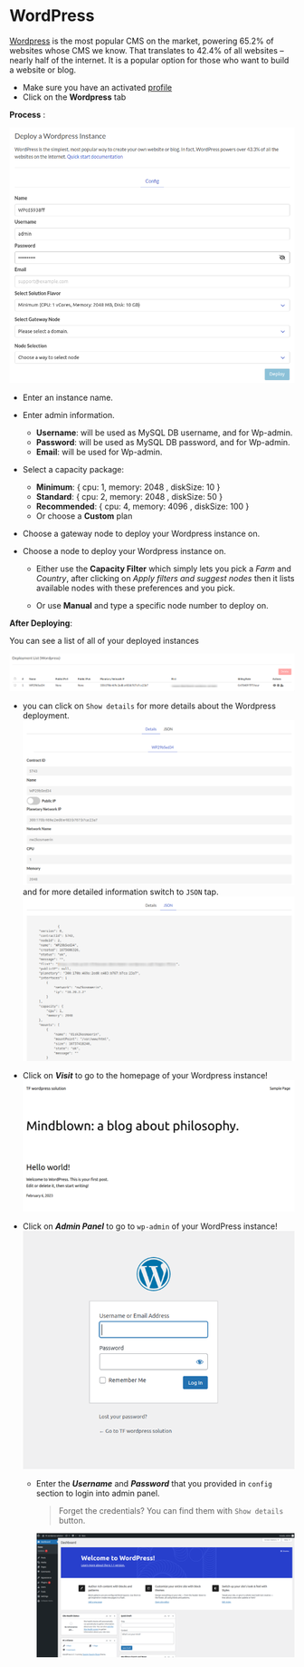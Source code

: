 # WordPress

[Wordpress](https://wordpress.org/) is the most popular CMS on the market, powering 65.2% of websites whose CMS we know. That translates to 42.4% of all websites – nearly half of the internet. It is a popular option for those who want to build a website or blog.

- Make sure you have an activated [profile](./weblets_profile_manager.md)
- Click on the **Wordpress** tab

**Process** :

![Config](img/wp1.png)

- Enter an instance name.
- Enter admin information.
  - **Username**: will be used as MySQL DB username, and for Wp-admin.
  - **Password**: will be used as MySQL DB password, and for Wp-admin.
  - **Email**: will be used for Wp-admin.
- Select a capacity package:
  - **Minimum**: { cpu: 1, memory: 2048 , diskSize: 10 }
  - **Standard**: { cpu: 2, memory: 2048 , diskSize: 50 }
  - **Recommended**: { cpu: 4, memory: 4096 , diskSize: 100 }
  - Or choose a **Custom** plan
- Choose a gateway node to deploy your Wordpress instance on.
- Choose a node to deploy your Wordpress instance on.

  - Either use the **Capacity Filter** which simply lets you pick a *Farm* and *Country*, after clicking on *Apply filters and suggest nodes* then it lists available nodes with these preferences and you pick.

  - Or use **Manual** and type a specific node number to deploy on.

**After Deploying**:

You can see a list of all of your deployed instances

![ ](img/wp2.png)

- you can click on `Show details` for more details about the Wordpress deployment.
    ![ ](img/wp3.png)
    and for more detailed information switch to `JSON` tap.
    ![ ](img/wp4.png)

- Click on ***Visit*** to go to the homepage of your Wordpress instance!
    ![ ](img/wp5.png)
- Click on ***Admin Panel*** to go to `wp-admin` of your WordPress instance!
![ ](img/wp6.png)

  - Enter the ***Username*** and ***Password*** that you provided in `config` section to login into admin panel.
    > Forget the credentials? You can find them with `Show details` button.

    ![ ](img/wp7.png)
